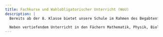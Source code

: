 ```yaml
---
title: Fachkurse und Wahlobligatorischer Unterricht (WoU)
description: |
  Bereits ab der 8. Klasse bietet unsere Schule im Rahmen des Begabtenförderungsprogramms Wahlpflichtkurse an, in Klasse 8 als Fachkurse und ab Klasse 9 als bewerteter Wahlobligatorischer Unterricht (WoU).  

  Neben vertiefendem Unterricht in den Fächern Mathematik, Physik, Biologie und Chemie besteht auch die Möglichkeit, besondere Kurse wie die Junior-Ingenieur-Akademie oder „Lernen durch Engagement“ zu belegen.
---
```

